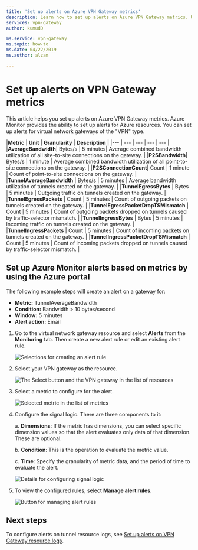 ```yaml
---
title: 'Set up alerts on Azure VPN Gateway metrics'
description: Learn how to set up alerts on Azure VPN Gateway metrics. Use Azure Monitor to set up alerts for virtual network gateways of the VPN type.
services: vpn-gateway
author: kumudD

ms.service: vpn-gateway
ms.topic: how-to
ms.date: 04/22/2019
ms.author: alzam

---
```

# Set up alerts on VPN Gateway metrics

This article helps you set up alerts on Azure VPN Gateway metrics. Azure Monitor provides the ability to set up alerts for Azure resources. You can set up alerts for virtual network gateways of the "VPN" type.


|**Metric**   | **Unit** | **Granularity** | **Description** | 
|---       | ---        | ---       | ---            | ---       |
|**AverageBandwidth**| Bytes/s  | 5 minutes| Average combined bandwidth utilization of all site-to-site connections on the gateway.     |
|**P2SBandwidth**| Bytes/s  | 1 minute  | Average combined bandwidth utilization of all point-to-site connections on the gateway.    |
|**P2SConnectionCount**| Count  | 1 minute  | Count of point-to-site connections on the gateway.   |
|**TunnelAverageBandwidth** | Bytes/s    | 5 minutes  | Average bandwidth utilization of tunnels created on the gateway. |
|**TunnelEgressBytes** | Bytes | 5 minutes | Outgoing traffic on tunnels created on the gateway.   |
|**TunnelEgressPackets** | Count | 5 minutes | Count of outgoing packets on tunnels created on the gateway.   |
|**TunnelEgressPacketDropTSMismatch** | Count | 5 minutes | Count of outgoing packets dropped on tunnels caused by traffic-selector mismatch. |
|**TunnelIngressBytes** | Bytes | 5 minutes | Incoming traffic on tunnels created on the gateway.   |
|**TunnelIngressPackets** | Count | 5 minutes | Count of incoming packets on tunnels created on the gateway.   |
|**TunnelIngressPacketDropTSMismatch** | Count | 5 minutes | Count of incoming packets dropped on tunnels caused by traffic-selector mismatch. |


## <a name="setup"></a>Set up Azure Monitor alerts based on metrics by using the Azure portal

The following example steps will create an alert on a gateway for:

- **Metric:** TunnelAverageBandwidth
- **Condition:** Bandwidth > 10 bytes/second
- **Window:** 5 minutes
- **Alert action:** Email



1. Go to the virtual network gateway resource and select **Alerts** from the **Monitoring** tab. Then create a new alert rule or edit an existing alert rule.

   ![Selections for creating an alert rule](./media/vpn-gateway-howto-setup-alerts-virtual-network-gateway-metric/metric-alert1.png "Create")

2. Select your VPN gateway as the resource.

   ![The Select button and the VPN gateway in the list of resources](./media/vpn-gateway-howto-setup-alerts-virtual-network-gateway-metric/metric-alert2.png "Select")

3. Select a metric to configure for the alert.

   ![Selected metric in the list of metrics](./media/vpn-gateway-howto-setup-alerts-virtual-network-gateway-metric/metric-alert3.png "Select")
4. Configure the signal logic. There are three components to it:

    a. **Dimensions**: If the metric has dimensions, you can select specific dimension values so that the alert evaluates only data of that dimension. These are optional.

    b. **Condition**: This is the operation to evaluate the metric value.

    c. **Time**: Specify the granularity of metric data, and the period of time to evaluate the alert.

   ![Details for configuring signal logic](./media/vpn-gateway-howto-setup-alerts-virtual-network-gateway-metric/metric-alert4.png "Select")

5. To view the configured rules, select **Manage alert rules**.

   ![Button for managing alert rules](./media/vpn-gateway-howto-setup-alerts-virtual-network-gateway-metric/metric-alert8.png "Select")

## Next steps

To configure alerts on tunnel resource logs, see [Set up alerts on VPN Gateway resource logs](vpn-gateway-howto-setup-alerts-virtual-network-gateway-log.md).
